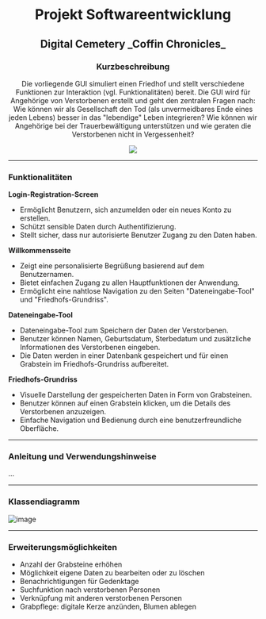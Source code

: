 <div style="text-align: center;">
  <h1>Projekt Softwareentwicklung</h1>
  <h2>Digital Cemetery _Coffin Chronicles_</h2>

  <h3>Kurzbeschreibung</h3>
  <p>
    Die vorliegende GUI simuliert einen Friedhof und stellt verschiedene Funktionen zur Interaktion (vgl. Funktionalitäten) bereit. 
    Die GUI wird für Angehörige von Verstorbenen erstellt und geht den zentralen Fragen nach: Wie können wir als Gesellschaft den Tod 
    (als unvermeidbares Ende eines jeden Lebens) besser in das "lebendige" Leben integrieren? Wie können wir Angehörige bei der 
    Trauerbewältigung unterstützen und wie geraten die Verstorbenen nicht in Vergessenheit?
  </p>
</div>

<p align="center"> 
  <img src="https://github.com/user-attachments/assets/17d5e89c-b633-41d2-b7d7-a6959601eaff" />
</p>

---

### Funktionalitäten
**Login-Registration-Screen**
- Ermöglicht Benutzern, sich anzumelden oder ein neues Konto zu erstellen.
- Schützt sensible Daten durch Authentifizierung.
- Stellt sicher, dass nur autorisierte Benutzer Zugang zu den Daten haben.

**Willkommensseite**
- Zeigt eine personalisierte Begrüßung basierend auf dem Benutzernamen.
- Bietet einfachen Zugang zu allen Hauptfunktionen der Anwendung.
- Ermöglicht eine nahtlose Navigation zu den Seiten "Dateneingabe-Tool" und "Friedhofs-Grundriss".

**Dateneingabe-Tool**
- Dateneingabe-Tool zum Speichern der Daten der Verstorbenen.
- Benutzer können Namen, Geburtsdatum, Sterbedatum und zusätzliche Informationen des Verstorbenen eingeben.
- Die Daten werden in einer Datenbank gespeichert und für einen Grabstein im Friedhofs-Grundriss aufbereitet.

**Friedhofs-Grundriss**
- Visuelle Darstellung der gespeicherten Daten in Form von Grabsteinen.
- Benutzer können auf einen Grabstein klicken, um die Details des Verstorbenen anzuzeigen.
- Einfache Navigation und Bedienung durch eine benutzerfreundliche Oberfläche.
  
---

### Anleitung und Verwendungshinweise

...

---

### Klassendiagramm

![image](https://github.com/user-attachments/assets/2bbdf0b5-35df-4635-86f1-940db0b51848)

---

### Erweiterungsmöglichkeiten
- Anzahl der Grabsteine erhöhen
- Möglichkeit eigene Daten zu bearbeiten oder zu löschen
- Benachrichtigungen für Gedenktage
- Suchfunktion nach verstorbenen Personen
- Verknüpfung mit anderen verstorbenen Personen
- Grabpflege: digitale Kerze anzünden, Blumen ablegen
